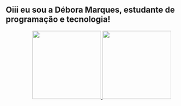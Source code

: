##  Oiii eu sou a Débora Marques, estudante de programação e tecnologia!
<div align="center">
  <a href="https://github.com/deborasmarques">
  <img height="180em" src="https://github-readme-stats.vercel.app/api?username=deborasmarques&show_icons=true&theme=dracula&include_all_commits=true&count_private=true"/>
  <img height="180em" src="https://github-readme-stats.vercel.app/api/top-langs/?username=deborasmarques&layout=compact&langs_count=7&theme=dracula"/>
</div>
